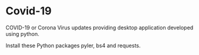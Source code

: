 # Covid-19
COVID-19 or Corona Virus updates providing desktop application developed using python.

Install these Python packages pyler, bs4 and requests.
